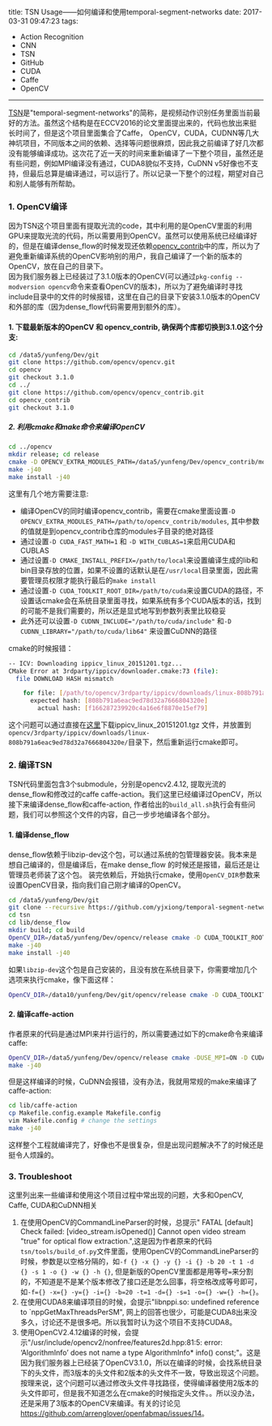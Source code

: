 title: TSN Usage——如何编译和使用temporal-segment-networks
date: 2017-03-31 09:47:23
tags:
 - Action Recognition
 - CNN
 - TSN
 - GitHub
 - CUDA
 - Caffe
 - OpenCV
---
[TSN](https://github.com/yjxiong/temporal-segment-networks)是"temporal-segment-networks"的简称，是视频动作识别任务里面当前最好的方法。虽然这个结构是在ECCV2016的论文里面提出来的，代码也放出来挺长时间了，但是这个项目里面集合了Caffe， OpenCV，CUDA，CUDNN等几大神坑项目，不同版本之间的依赖、选择等问题很麻烦，因此我之前编译了好几次都没有能够编译成功。这次花了近一天的时间来重新编译了一下整个项目，虽然还是有些问题，例如MPI编译没有通过，CUDA8貌似不支持，CuDNN v5好像也不支持，但最后总算是编译通过，可以运行了。所以记录一下整个的过程，期望对自己和别人能够有所帮助。
<!--more-->

### 1. OpenCV编译
因为TSN这个项目里面有提取光流的code，其中利用的是OpenCV里面的利用GPU来提取光流的代码，所以需要用到OpenCV。虽然可以使用系统已经编译好的，但是在编译dense_flow的时候发现还依赖[opencv_contrib](https://github.com/opencv/opencv_contrib)中的库，所以为了避免重新编译系统的OpenCV影响别的用户，我自己编译了一个新的版本的OpenCV，放在自己的目录下。  
因为我们服务器上已经装过了3.1.0版本的OpenCV(可以通过`pkg-config --modversion opencv`命令来查看OpenCV的版本)，所以为了避免编译时寻找include目录中的文件的时候报错，这里在自己的目录下安装3.1.0版本的OpenCV和外部的库（因为dense_flow代码需要用到额外的库）。

#### 1. 下载最新版本的OpenCV 和 opencv_contrib, 确保两个库都切换到3.1.0这个分支: 
```bash
cd /data5/yunfeng/Dev/git
git clone https://github.com/opencv/opencv.git
cd opencv
git checkout 3.1.0
cd ../
git clone https://github.com/opencv/opencv_contrib.git
cd opencv_contrib
git checkout 3.1.0
```
##### 2. 利用cmake和make命令来编译OpenCV
```bash
cd ../opencv
mkdir release; cd release
cmake -D OPENCV_EXTRA_MODULES_PATH=/data5/yunfeng/Dev/opencv_contrib/modules -D CMAKE_BUILD_TYPE=RELEASE -D WITH_TBB=ON -D BUILD_NEW_PYTHON_SUPPORT=ON -D INSTALL_C_EXAMPLES=ON -D INSTALL_PYTHON_EXAMPLES=ON -D BUILD_EXAMPLES=ON -D ENABLE_FAST_MATH=1 -D CUDA_FAST_MATH=1 -D WITH_CUBLAS=1 -D CMAKE_INSTALL_PREFIX=/data5/yunfeng/local -D CUDA_TOOLKIT_ROOT_DIR=/usr/local/cuda-7.5 ..
make -j40
make install -j40
```
这里有几个地方需要注意:
 * 编译OpenCV的同时编译opencv_contrib，需要在cmake里面设置`-D OPENCV_EXTRA_MODULES_PATH=/path/to/opencv_contrib/modules`, 其中参数的值就是到opencv_contrib仓库的modules子目录的绝对路径
 * 通过设置`-D CUDA_FAST_MATH=1` 和 `-D WITH_CUBLAS=1`来启用CUDA和CUBLAS
 * 通过设置`-D CMAKE_INSTALL_PREFIX=/path/to/local`来设置编译生成的lib和bin目录存放的位置，如果不设置的话默认是在`/usr/local`目录里面，因此需要管理员权限才能执行最后的`make install`
 * 通过设置`-D CUDA_TOOLKIT_ROOT_DIR=/path/to/cuda`来设置CUDA的路径，不设置话cmake会在系统目录里面寻找，如果系统有多个CUDA版本的话，找到的可能不是我们需要的，所以还是显式地写到参数列表里比较稳妥
 * 此外还可以设置`-D CUDNN_INCLUDE="/path/to/cuda/include"` 和`-D CUDNN_LIBRARY="/path/to/cuda/lib64"` 来设置CuDNN的路径

cmake的时候报错：
```bash
-- ICV: Downloading ippicv_linux_20151201.tgz...
CMake Error at 3rdparty/ippicv/downloader.cmake:73 (file):
  file DOWNLOAD HASH mismatch

    for file: [/path/to/opencv/3rdparty/ippicv/downloads/linux-808b791a6eac9ed78d32a7666804320e/ippicv_linux_20151201.tgz]
      expected hash: [808b791a6eac9ed78d32a7666804320e]
        actual hash: [f166287239920c4a16e6f8870e15ef79]
```
这个问题可以通过直接在[这里](https://github.com/Itseez/opencv_3rdparty/tree/ippicv/master_20151201/ippicv)下载ippicv_linux_20151201.tgz 文件，并放置到`opencv/3rdparty/ippicv/downloads/linux-808b791a6eac9ed78d32a7666804320e/`目录下，然后重新运行cmake即可。  


### 2. 编译TSN
TSN代码里面包含3个submodule，分别是opencv2.4.12, 提取光流的dense_flow和修改过的caffe caffe-action。我们这里已经编译过OpenCV，所以接下来编译dense_flow和caffe-action, 作者给出的`build_all.sh`执行会有些问题，我们可以参照这个文件的内容，自己一步步地编译各个部分。  
#### 1. 编译dense_flow
dense_flow依赖于libzip-dev这个包，可以通过系统的包管理器安装。我本来是想自己编译的，但是编译后，在make dense_flow 的时候还是报错，最后还是让管理员老师装了这个包。 
装完依赖后，开始执行cmake，使用`OpenCV_DIR`参数来设置OpenCV目录，指向我们自己刚才编译的OpenCV。
```bash
cd /data5/yunfeng/Dev/git
git clone --recursive https://github.com/yjxiong/temporal-segment-networks tsn
cd tsn
cd lib/dense_flow
mkdir build; cd build
OpenCV_DIR=/data5/yunfeng/Dev/opencv/release cmake -D CUDA_TOOLKIT_ROOT_DIR=/usr/local/cuda-7.5 ..
make -j40
make install -j40
```
如果`libzip-dev`这个包是自己安装的，且没有放在系统目录下，你需要增加几个选项来执行cmake，像下面这样：
```bash
OpenCV_DIR=/data10/yunfeng/Dev/git/opencv/release cmake -D CUDA_TOOLKIT_ROOT_DIR=/data1/yunfeng/cuda -D LIBZIP_LIBRARY=/data1/yunfeng/local/lib -D LIBZIP_INCLUDE_DIR_ZIP=/data1/yunfeng/local/include -D LIBZIP_INCLUDE_DIR_ZIPCONF=/data1/yunfeng/local/lib/libzip/include ..
```
#### 2. 编译caffe-action
作者原来的代码是通过MPI来并行运行的，所以需要通过如下的cmake命令来编译caffe:
```bash
OpenCV_DIR=/data5/yunfeng/Dev/opencv/release cmake -DUSE_MPI=ON -D CUDA_TOOLKIT_ROOT_DIR=/usr/local/cuda-7.5 -DMPI_CXX_COMPILER="/usr/bin/mpicxx" ..
make -j40
```
但是这样编译的时候，CuDNN会报错，没有办法，我就用常规的make来编译了caffe-action:
```bash
cd lib/caffe-action
cp Makefile.config.example Makefile.config
vim Makefile.config # change the settings
make -j40
```
这样整个工程就编译完了，好像也不是很复杂，但是出现问题解决不了的时候还是挺令人烦躁的。

### 3. Troubleshoot
这里列出来一些编译和使用这个项目过程中常出现的问题，大多和OpenCV, Caffe, CUDA和CuDNN相关
1. 在使用OpenCV的CommandLineParser的时候，总提示" FATAL [default] Check failed: [video_stream.isOpened()] Cannot open video stream "true" for optical flow extraction.",这是因为作者原来的代码`tsn/tools/build_of.py`文件里面，使用OpenCV的CommandLineParser的时候，参数是以空格分隔的，如`-f {} -x {} -y {} -i {} -b 20 -t 1 -d {} -s 1 -o {} -w {} -h {}`, 但是新版的OpenCV里面都是用等号`=`来分割的，不知道是不是某个版本修改了接口还是怎么回事，将空格改成等号即可，如`-f={} -x={} -y={} -i={} -b=20 -t=1 -d={} -s=1 -o={} -w={} -h={}`。  
2. 在使用CUDA8来编译项目的时候，会提示"libnppi.so: undefined reference to `nppGetMaxThreadsPerSM", 网上的回答也很少，可能是CUDA8出来没多久，讨论还不是很多吧。所以我暂时认为这个项目不支持CUDA8。  
3. 使用OpenCV2.4.12编译的时候，会提示"/usr/include/opencv2/nonfree/features2d.hpp:81:5: error: ‘AlgorithmInfo’ does not name a type AlgorithmInfo* info() const;"。这是因为我们服务器上已经装了OpenCV3.1.0，所以在编译的时候，会找系统目录下的头文件，而3版本的头文件和2版本的头文件不一致，导致出现这个问题。按理来说，这个问题可以通过修改头文件寻找路径，使得编译器使用2版本的头文件即可，但是我不知道怎么在cmake的时候指定头文件。。所以没办法，还是采用了3版本的OpenCV来编译。有关的讨论见<https://github.com/arrenglover/openfabmap/issues/14>。


